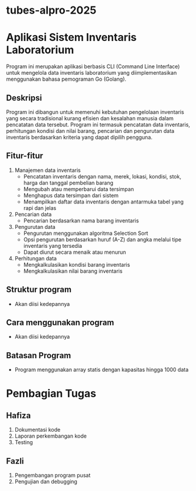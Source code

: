 # tubes-alpro-2025

# Aplikasi Sistem Inventaris Laboratorium
Program ini merupakan aplikasi berbasis CLI (Command Line Interface) untuk mengelola data inventaris laboratorium yang diimplementasikan menggunakan bahasa pemograman Go (Golang).

## Deskripsi
Program ini dibangun untuk memenuhi kebutuhan pengelolaan inventaris yang secara tradisional kurang efisien dan kesalahan manusia dalam pencatatan data tersebut. Program ini termasuk pencatatan data inventaris, perhitungan kondisi dan nilai barang, pencarian dan pengurutan data inventaris berdasarkan kriteria yang dapat dipilih pengguna.

## Fitur-fitur
1. Manajemen data inventaris
    - Pencatatan inventaris dengan nama, merek, lokasi, kondisi, stok, harga dan tanggal pembelian barang
    - Mengubah atau memperbarui data tersimpan
    - Menghapus data tersimpan dari sistem
	- Menampilkan daftar data inventaris dengan antarmuka tabel yang rapi dan jelas
2. Pencarian data
    - Pencarian berdasarkan nama barang inventaris
3. Pengurutan data
    - Pengurutan menggunakan algoritma Selection Sort
	- Opsi pengurutan berdasarkan huruf (A-Z) dan angka melalui tipe inventaris yang tersedia
	- Dapat diurut secara menaik atau menurun
4. Perhitungan data
    - Mengkalkulasikan kondisi barang inventaris
	- Mengkalkulasikan nilai barang inventaris

## Struktur program
* Akan diisi kedepannya

## Cara menggunakan program
* Akan diisi kedepannya

## Batasan Program
- Program menggunakan array statis dengan kapasitas hingga 1000 data

# Pembagian Tugas
## Hafiza
1. Dokumentasi kode 
2. Laporan perkembangan kode
3. Testing

## Fazli
1. Pengembangan program pusat
2. Pengujian dan debugging